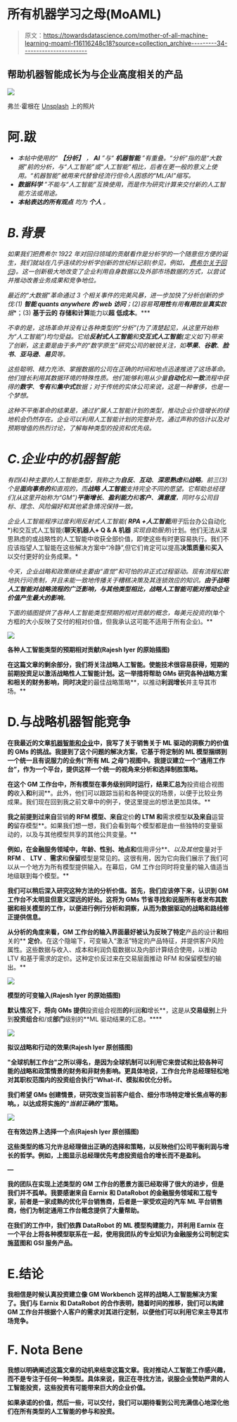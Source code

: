 # 所有机器学习之母(MoAML)

> 原文：<https://towardsdatascience.com/mother-of-all-machine-learning-moaml-f16116248c18?source=collection_archive---------34----------------------->

## 帮助机器智能成长为与企业高度相关的产品

![](img/4b5ed43c4e17dca03c483b656bc56d0a.png)

弗兰·霍根在 [Unsplash](https://unsplash.com/s/photos/electrical-cables?utm_source=unsplash&utm_medium=referral&utm_content=creditCopyText) 上的照片

# **阿.跋**

*   *本帖中使用的“* ***【分析】*** *，* ***AI*** *”与“* ***机器智能*** *”有重叠。“分析”指的是“大数据”前的分析，与“人工智能”或“人工智能”相比，后者在更一般的意义上使用。“机器智能”被用来代替曾经流行但令人困惑的“ML/AI”缩写。*
*   ****数据科学*** *”不能与“人工智能”互换使用，而是作为研究计算来交付新的人工智能方法或用途。**
*   ****本帖表达的所有观点*** *均为* ***个人*** *。**

# *B.背景*

*如果我们把费希尔 1922 年对回归领域的贡献看作是分析学的一个随意但方便的诞生，我们就站在几乎连续的分析学创新的世纪标记前(参见，例如， [费希尔关于回归](http://www.economics.soton.ac.uk/staff/aldrich/fisherguide/Fisher%20and%20Regression.pdf))。这一创新极大地改变了企业利用自身数据以及外部市场数据的方式，以尝试并推动改善业务成果和竞争地位。*

*最近的“大数据”革命通过 3 个相关事件的完美风暴，进一步加快了分析创新的步伐:(1) **智能 **quants anywhere** 的 web 访问**；(2)容易**可用性**有用**有用**数量**真实**数据**；(3) **基于云的** **存储和计算**能力以**超** **低成本**。***

*不幸的是，这场革命并没有让各种类型的“分析”(为了清楚起见，从这里开始称为“人工智能”)均匀受益。它给**反射式人工智能**和**交互式人工智能**(定义如下)带来了创新，这主要是由于多产的“数字原生”研究公司的敏锐关注，如**苹果**、**谷歌**、**脸书**、**亚马逊**、**易贝**等。*

*这些聪明、精力充沛、掌握数据的公司在正确的时间和地点迅速推进了这场革命。他们擅长利用其数据环境的特殊性质。他们能够利用从少量**自动化**和**一致**流程中获得的**数字**、**专有**和**集中式**数据；对于传统的实体公司来说，这是一种奢侈，也是一个梦想。*

*这种不平衡革命的结果是，通过扩展人工智能计划的类型，推动企业价值增长的绿地机会仍然存在。企业可以利用人工智能计划的完整补充，通过声称的估计以及对预期增值的热烈讨论，了解每种类型的投资和优先级。*

# *C.企业中的机器智能*

*有四(4)种主要的人工智能类型，我称之为**自反**、**互动**、**深思熟虑**和**战略**。前三(3)个是**面向事务的**和直观的，而**战略** **人工智能**支持完全不同的愿望。它帮助总经理们(从这里开始称为“GM”)**平衡增长**、**盈利能力**和**客户**、**满意度**，同时与公司目标、理念、风险偏好和其他紧急情况保持一致。*

*企业人工智能程序过度利用反射式人工智能( **RPA +人工智能**用于*后台办公自动化*)和交互式人工智能(**聊天机器人+ Q & A 机器** *实现自助服务*)计划。他们无法从深思熟虑的或战略性的人工智能中收获全部价值，即使这些有时更容易执行。我们不应该指望人工智能在这些解决方案中“冷静”,但它们肯定可以提高**决策质量**和**买入**以交付更好的业务成果。*

*今天，企业战略和政策继续主要由“直觉”和可怕的非正式过程驱动。现有流程松散地执行问责制，并且未能一致地传播关于糟糕决策及其连锁效应的知识。**由于战略人工智能对战略流程的广泛影响，与其他类型相比，战略人工智能可能对推动企业价值产生最大的影响**。*

*下面的插图提供了各种人工智能类型预期的相对贡献的概念，每美元投资的*(单个方框的大小反映了交付的相对价值，但我承认这可能不适用于所有企业)。**

**![](img/8083ea8cc5d6eea347d85162aa696c59.png)**

**各种人工智能类型的预期相对贡献(Rajesh Iyer 的原始插图)**

**在这篇文章的剩余部分，我们将关注战略人工智能。使能技术很容易获得，短期的前期投资足以激活战略性人工智能计划。这一举措将帮助 GMs 研究各种战略方案和相关的财务影响，同时决定**的最佳战略策略**，以推动**利润增长**并主导其市场。**

# **D.与战略机器智能竞争**

**在我最近的文章[机器智能和企业](/machine-intelligence-and-the-enterprise-aee5f8710382?source=friends_link&sk=8cf6bbe082f7eab9698d85373231055e)中，我写了关于销售关于 ML 驱动的洞察力的价值的 GMs 的挑战。我提到了这个问题的解决方案，它基于将定制的 ML 模型捆绑到一个统一且有说服力的业务(“所有 ML 之母”)视图中。我提议建立一个“通用工作台”，作为一个平台，提供这样一个统一的视角来分析和选择制胜策略。**

**在这个 GM 工作台中，所有模型在事务级别同时运行，结果汇总为**投资组合视图**的**收入**和**利润**。此外，他们可以跟踪当前和各种提议的场景，以便于比较业务成果。我们现在回到我之前文章中的例子，使这里提出的想法更加具体。**

**我之前提到过来自**营销**的 **RFM 模型**、来自**定价**的 **LTM** 和**需求模型**以及来自**运营**的**留存模型**。如果我们想一想，我们会看到每个模型都是由一些独特的变量驱动的，以及与其他模型共享的其他公共变量。**

**例如，在金融服务领域中，**年龄**、**性别**、**地点**和**信用评分**、*以及其他*变量对于 **RFM** 、 **LTV** 、**需求**和**保留**模型是常见的。这很有用，因为它向我们展示了我们可以从一个地方为所有模型提供输入。在幕后，GM 工作台同时将变量的输入值适当地级联到每个模型。**

**我们可以稍后深入研究这种方法的分析价值。首先，我们应该停下来，认识到 GM 工作台不太明显但意义深远的好处。这将为 GMs 节省寻找和说服所有者发布其数据和相关模型的工作，以便进行例行分析和洞察，从而为数据驱动的战略和路线修正提供信息。**

**从分析的角度来看，GM 工作台的输入界面最好被认为反映了特定**产品的设计**和**相关的** **定价**。在这个隐喻下，可变输入“激活”特定的产品特征，并提供客户风险属性。这些数据与收入、成本和利润负载数据以及内部计算结合使用，以推动 LTV 和基于需求的定价。这种定价反过来在交易层面推动 RFM 和保留模型的输出。**

**![](img/753ff767b95ddfd77184188da122c961.png)**

**模型的可变输入(Rajesh Iyer 的原始插图)**

**默认情况下，将向 GMs 提供**投资组合视图**的**利润**和**增长**，这是从**交易级别**上升到**投资组合**和/或**部门**级别的**ML 驱动结果的汇总。****

****![](img/7c83706fd0446d105e481fcdefaf9080.png)****

****拟议战略和行动的效果(Rajesh Iyer 原创插图)****

****"全球机制工作台"之所以得名，是因为全球机制可以利用它来尝试和比较各种可能的战略和政策情景的财务和非财务影响。更具体地说，工作台允许总经理轻松地对其职权范围内的投资组合执行“**What-if**、**模拟**和**优化**分析。****

****我们希望 GMs 创建情景，研究改变当前客户组合、细分市场特定增长焦点等的影响。，以达成将实施的“*当前正确的*”策略。****

****![](img/122c48a5ba1b95647274fd6fdd39ac49.png)****

****在有效边界上选择一个点(Rajesh Iyer 原创插图)****

****这些类型的练习允许总经理做出正确的选择和策略，以反映他们公司平衡利润与增长的哲学。例如，上图显示总经理优先考虑投资组合的增长而不是盈利。****

****—****

****我的团队在实现上述类型的 GM 工作台的愿景方面已经取得了很大的进步，但是我们并不孤单。我要感谢来自 **Earnix** 和 **DataRobot** 的金融服务领域和工程专家，前者是一家成熟的优化平台销售商，后者是一家受欢迎的汽车 ML 平台销售商，他们为制定通用工作台概念提供了大量帮助。****

****在我们的工作中，我们依靠 **DataRobot** 的 ML 模型构建能力，并利用 **Earnix** 在一个平台上将各种模型联系在一起，使用我团队的专业知识为金融服务公司制定实施蓝图和 GSI 服务产品。****

# ****E.结论****

****我相信是时候认真投资建立像 GM Workbench 这样的战略人工智能解决方案了。我们与 **Earnix** 和 **DataRobot** 的合作表明，随着时间的推移，我们可以构建 GM 工作台并根据个人客户的需求对其进行定制，以便他们可以利用它来主导其市场竞争。****

# ******F. Nota Bene******

****我想以明确阐述这篇文章的动机来结束这篇文章。我对推动人工智能工作感兴趣，而不是专注于任何一种类型。具体来说，我正在寻找方法，说服企业赞助严肃的人工智能投资，这些投资有可能带来巨大的企业价值。****

****如果承诺的价值，然后一些，可以交付，我们可以期待看到公司充满信心地深化他们在所有类型的人工智能的参与和投资。****